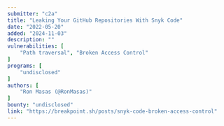 ```yaml
---
submitter: "c2a"
title: "Leaking Your GitHub Repositories With Snyk Code"
date: "2022-05-20"
added: "2024-11-03"
description: ""
vulnerabilities: [
    "Path traversal", "Broken Access Control"
]
programs: [
    "undisclosed"
]
authors: [
    "Ron Masas (@RonMasas)"
]
bounty: "undisclosed"
link: "https://breakpoint.sh/posts/snyk-code-broken-access-control"
---
```





